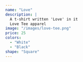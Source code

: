 ```yaml
---
name: "Love"
description: |
  A t-shirt written 'Love' in it
  Love Tee apparel
image: "/images/love-tee.png"
price: 25
colors:
  - "White"
  - "Black"
shape: "Square"
---
```

